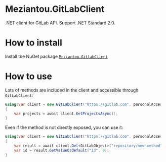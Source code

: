 # Meziantou.GitLabClient

.NET client for GitLab API. Support .NET Standard 2.0.

# How to install

Install the NuGet package [`Meziantou.GitLabCLient`](https://www.nuget.org/packages/Meziantou.GitLabClient/)

# How to use

Lots of methods are included in the client and accessible through `GitLabClient`:

````csharp
using(var client = new GitLabClient("https://gitlab.com", personalAccessToken))
{
    var projects = await client.GetProjectsAsync();
}
````

Even if the method is not directly exposed, you can use it:

````csharp
using(var client = new GitLabClient("https://gitlab.com", personalAccessToken))
{
    var result = await client.Get<GitLabObject>("repository/new-method");
    var id = result.GetValueOrdefault("id", 0);
}
````
